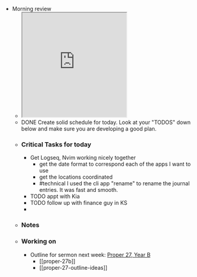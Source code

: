 - Morning review
	- <iframe src="https://indify.co/widgets/live/quotes/l2NrY3j6Da1wFFEXeu8l" style="height:275px;width:275px" title="Iframe Example"></iframe>
	- DONE Create solid schedule for today.  Look at your "TODOS" down below and make sure you are developing a good plan.
	- ### Critical Tasks for today
		- Get Logseq, Nvim working nicely together
			- get the date format to correspond each of the apps I want to use
			- get the locations coordinated
			- #technical I used the cli app "rename" to rename the journal entries. It was fast and smooth.
		- TODO appt with Kia
		- TODO follow up with finance guy in KS
		-
	- ### Notes
	- ### Working on
		- Outline for sermon next week: [Proper 27, Year B](https://www.lectionarypage.net/YearB_RCL/Pentecost/BProp27_RCL.html)
			- [[proper-27b]]
			- [[proper-27-outline-ideas]]
